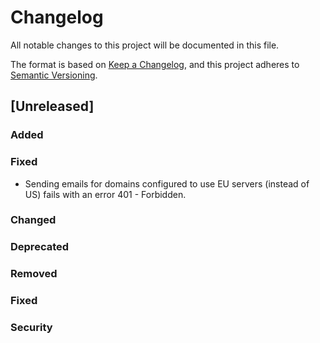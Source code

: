 # Changelog

All notable changes to this project will be documented in this file.

The format is based on [Keep a Changelog](https://keepachangelog.com/en/1.0.0/),
and this project adheres to [Semantic Versioning](https://semver.org/spec/v2.0.0.html).

## [Unreleased]

### Added 
### Fixed

* Sending emails for domains configured to use EU servers (instead of US) fails with an error 401 - Forbidden.

### Changed
### Deprecated
### Removed
### Fixed
### Security 
